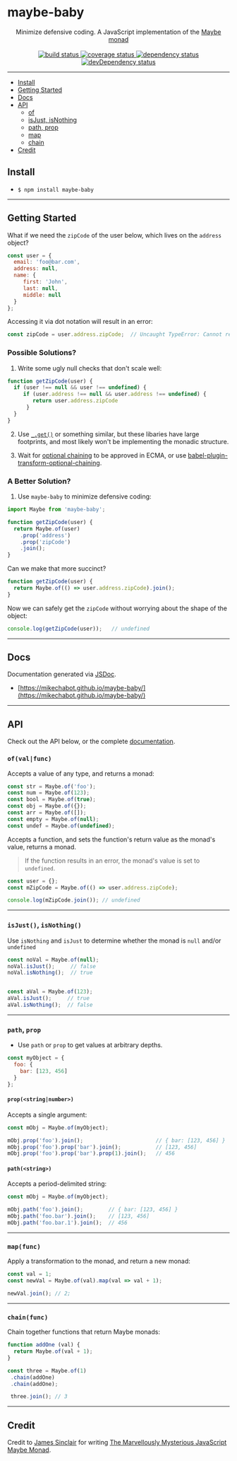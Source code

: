 # maybe-baby

<div align="center">
Minimize defensive coding. A JavaScript implementation of the <a href="https://en.wikipedia.org/wiki/Monad_(functional_programming)#The_Maybe_monad">Maybe monad</a>
<br /><br />
  <a href="https://travis-ci.org/mikechabot/maybe-baby">
    <img src="https://travis-ci.org/mikechabot/maybe-baby.svg?branch=master" alt="build status" />
  </a>
  <a href="https://coveralls.io/github/mikechabot/maybe-baby?branch=master">
    <img src="https://coveralls.io/repos/github/mikechabot/maybe-baby/badge.svg?branch=master&cacheBuster=1" alt="coverage status" />
  </a>
  <a href="https://david-dm.org/mikechabot/maybe-baby">
    <img src="https://david-dm.org/mikechabot/maybe-baby.svg" alt="dependency status" />
  </a>
  <a href="https://david-dm.org/mikechabot/maybe-baby?type=dev">
    <img src="https://david-dm.org/mikechabot/maybe-baby/dev-status.svg" alt="devDependency status" />
  </a>
</div>

<hr />

- [Install](#install)
- [Getting Started](#getting-started)
- [Docs](#docs)
- [API](#api)
  - [of](#of)
  - [isJust, isNothing](#isjust-isnothing)
  - [path, prop](#props)
  - [map](#mapfunc)
  - [chain](#chainfunc)
- [Credit](#credit)

## <a id="install">Install</a>

* `$ npm install maybe-baby`

---

## <a id="getting-started">Getting Started</a>

What if we need the `zipCode` of the user below, which lives on the `address` object? 

```javascript
const user = { 
  email: 'foo@bar.com',
  address: null,
  name: {
     first: 'John',
     last: null,
     middle: null
  }
};
```

Accessing it via dot notation will result in an error: 

```javascript
const zipCode = user.address.zipCode;  // Uncaught TypeError: Cannot read property 'zipCode' of undefined
```

### Possible Solutions?

1. Write some ugly null checks that don't scale well:

```javascript
function getZipCode(user) {
  if (user !== null && user !== undefined) {
     if (user.address !== null && user.address !== undefined) {
      	return user.address.zipCode
      }
  }
}
```

2. Use [`_.get()`](https://lodash.com/docs/4.17.4#get) or something similar, but these libaries have large footprints, and most likely won't be implementing the monadic structure.

3. Wait for [optional chaining](https://github.com/tc39/proposal-optional-chaining) to be approved in ECMA, or use [babel-plugin-transform-optional-chaining](https://www.npmjs.com/package/babel-plugin-transform-optional-chaining).

### A Better Solution?

1. Use `maybe-baby` to minimize defensive coding:

```javascript
import Maybe from 'maybe-baby';

function getZipCode(user) {
  return Maybe.of(user)
    .prop('address')
    .prop('zipCode')
    .join();
}
```
Can we make that more succinct?

```js
function getZipCode(user) {
  return Maybe.of(() => user.address.zipCode).join();
}
```

Now we can safely get the `zipCode` without worrying about the shape of the object:

```js
console.log(getZipCode(user));   // undefined
```

----

## <a id="docs">Docs</a>

Documentation generated via [JSDoc](https://github.com/jsdoc3/jsdoc).

* [https://mikechabot.github.io/maybe-baby/](https://mikechabot.github.io/maybe-baby/)

---

## <a id="api">API</a>

Check out the API below, or the complete [documentation](https://mikechabot.github.io/maybe-baby/).

### <a id="of">`of(val|func)`</a>

Accepts a value of any type, and returns a monad:

```javascript
const str = Maybe.of('foo');
const num = Maybe.of(123);
const bool = Maybe.of(true);
const obj = Maybe.of({});
const arr = Maybe.of([]);
const empty = Maybe.of(null);
const undef = Maybe.of(undefined);
```

Accepts a function, and sets the function's return value as the monad's value, returns a monad. 

> If the function results in an error, the monad's value is set to `undefined`.

```javascript
const user = {};
const mZipCode = Maybe.of(() => user.address.zipCode);

console.log(mZipCode.join()); // undefined
```
----

### <a id="isjust-isnothing">`isJust()`, `isNothing()`</a>

Use `isNothing` and `isJust` to determine whether the monad is `null` and/or `undefined`

```javascript
const noVal = Maybe.of(null);
noVal.isJust();     // false
noVal.isNothing();  // true


const aVal = Maybe.of(123);
aVal.isJust();     // true
aVal.isNothing();  // false
```

----

### <a id="props">`path`, `prop`</a>

* Use `path` or `prop` to get values at arbitrary depths.

```javascript
const myObject = { 
  foo: { 
    bar: [123, 456] 
  } 
};
```

#### `prop(<string|number>)`

Accepts a single argument:

```javascript
const mObj = Maybe.of(myObject);

mObj.prop('foo').join();                       // { bar: [123, 456] }
mObj.prop('foo').prop('bar').join();           // [123, 456]
mObj.prop('foo').prop('bar').prop(1).join();   // 456
```

#### `path(<string>)`

Accepts a period-delimited string:

```javascript
const mObj = Maybe.of(myObject);

mObj.path('foo').join();        // { bar: [123, 456] }
mObj.path('foo.bar').join();    // [123, 456]
mObj.path('foo.bar.1').join();  // 456
```

----

### <a id="mapfunc">`map(func)`</a>

Apply a transformation to the monad, and return a new monad:

```javascript
const val = 1;
const newVal = Maybe.of(val).map(val => val + 1);

newVal.join(); // 2;
```

----

### <a id="chainfunc">`chain(func)`</a>

Chain together functions that return Maybe monads:

```javascript
function addOne (val) {
  return Maybe.of(val + 1);
}

const three = Maybe.of(1)
 .chain(addOne)
 .chain(addOne);

 three.join(); // 3
```

----

## <a id="credit">Credit</a>

Credit to [James Sinclair](https://github.com/jrsinclair) for writing [The Marvellously Mysterious JavaScript Maybe Monad](http://jrsinclair.com/articles/2016/marvellously-mysterious-javascript-maybe-monad/).
